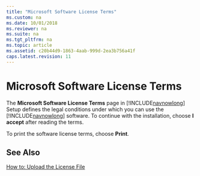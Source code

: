 ```yaml
---
title: "Microsoft Software License Terms"
ms.custom: na
ms.date: 10/01/2018
ms.reviewer: na
ms.suite: na
ms.tgt_pltfrm: na
ms.topic: article
ms.assetid: c20b44d9-1863-4aab-999d-2ea3b756a41f
caps.latest.revision: 11
---
```

# Microsoft Software License Terms
The **Microsoft Software License Terms** page in [!INCLUDE[navnowlong](includes/navnowlong_md.md)] Setup defines the legal conditions under which you can use the [!INCLUDE[navnowlong](includes/navnowlong_md.md)] software. To continue with the installation, choose **I accept** after reading the terms.  
  
 To print the software license terms, choose **Print**.  
  
## See Also  
 [How to: Upload the License File](How-to--Upload-the-License-File.md)

